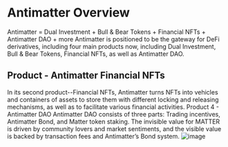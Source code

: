 # Antimatter Overview
Antimatter = Dual Investment + Bull & Bear Tokens + Financial NFTs + Antimatter DAO + more
Antimatter is positioned to be the gateway for DeFi derivatives, including four main products now, including Dual Investment, Bull & Bear Tokens, Financial NFTs, as well as Antimatter DAO. 
## Product - Antimatter Financial NFTs
In its second product--Financial NFTs, Antimatter turns NFTs into vehicles and containers of assets to store them with different locking and releasing mechanisms, as well as to facilitate various financial activities.
Product 4 - Antimatter DAO
Antimatter DAO consists of three parts: Trading incentives, Antimatter Bond, and Matter token staking. The invisible value for MATTER is driven by community lovers and market sentiments, and the visible value is backed by transaction fees and Antimatter’s Bond system.
![image](https://github.com/antimatter-finance/antimatter-assets/blob/main/antimatter-project.png)


